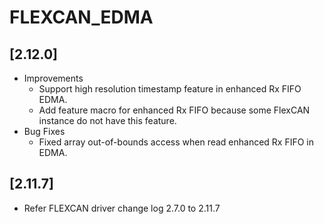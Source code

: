 # FLEXCAN_EDMA

## [2.12.0]

- Improvements
  - Support high resolution timestamp feature in enhanced Rx FIFO EDMA.
  - Add feature macro for enhanced Rx FIFO because some FlexCAN instance do not have this feature.
- Bug Fixes
  - Fixed array out-of-bounds access when read enhanced Rx FIFO in EDMA.

## [2.11.7]

- Refer FLEXCAN driver change log 2.7.0 to 2.11.7
